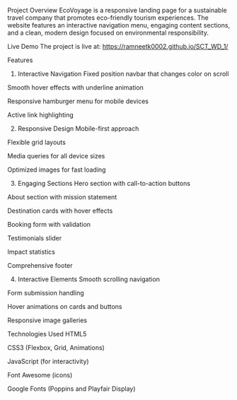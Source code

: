 Project Overview
EcoVoyage is a responsive landing page for a sustainable travel company that promotes eco-friendly tourism experiences. The website features an interactive navigation menu, engaging content sections, and a clean, modern design focused on environmental responsibility.

Live Demo
The project is live at: https://ramneetk0002.github.io/SCT_WD_1/

Features
1. Interactive Navigation
Fixed position navbar that changes color on scroll

Smooth hover effects with underline animation

Responsive hamburger menu for mobile devices

Active link highlighting

2. Responsive Design
Mobile-first approach

Flexible grid layouts

Media queries for all device sizes

Optimized images for fast loading

3. Engaging Sections
Hero section with call-to-action buttons

About section with mission statement

Destination cards with hover effects

Booking form with validation

Testimonials slider

Impact statistics

Comprehensive footer

4. Interactive Elements
Smooth scrolling navigation

Form submission handling

Hover animations on cards and buttons

Responsive image galleries

Technologies Used
HTML5

CSS3 (Flexbox, Grid, Animations)

JavaScript (for interactivity)

Font Awesome (icons)

Google Fonts (Poppins and Playfair Display)
